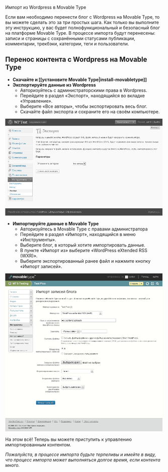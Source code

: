Импорт из Wordpress в Movable Type

Если вам необходимо перенести блог с Wordpress на Movable Type, то вы можете сделать это за три простых шага. Как только вы выполните эту инструкцию, у вас будет полнофункциональный и безопасный блог на платформе Movable Type. В процессе импорта будут перенесены: записи и страницы с сохранёнными статусами публикации, комментарии, трекбэки, категории, теги и пользователи. 

## Перенос контента с Wordpress на Movable Type

* **Скачайте и [[установите Movable Type|install-movabletype]]**
* **Экспортируйте данные из Wordpress**
    * Авторизуйтесь с администраторскими права в Wordpress.
    * Перейдите в раздел «Экспорт», находящийся во вкладке «Управление».
    * Выберите «Все авторы», чтобы экспортировать весь блог.
    * Скачайте файл экспорта и сохраните его на своём компьютере. 

<img src="./assets/wp-export.png" width="500" />

* **Импортируйте данные в Movable Type**
    * Авторизуйтесь в Movable Type с правами администратора
    * Перейдите в раздел «Импорт», находящийся в меню «Инструменты».
    * Выберите блог, в который хотите импортировать данные.
    * В пункте «Импорт из» выберите «WordPress eXtended RSS (WXR)».
    * Выберите экспортированный ранее файл и нажмите кнопку «Импорт записей».
    
<img src="./assets/mt-import.png" width="500" />

На этом всё! Теперь вы можете приступить к управлению импортированным контентом.

_Пожалуйста, в процессе импорта будьте терпеливы и имейте в виду, что процесс импорта может выполняться долгое время, если контента много._
